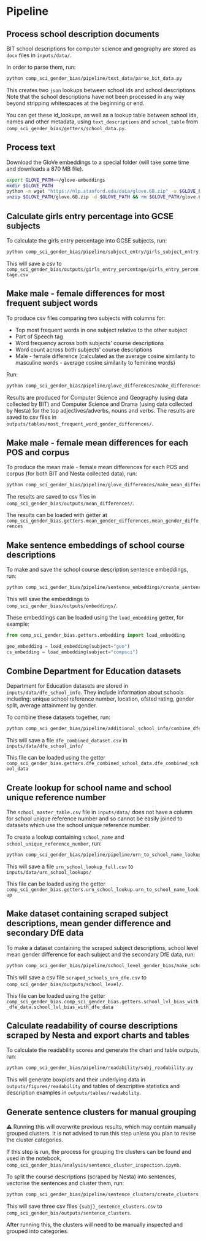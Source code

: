 # Pipeline

## Process school description documents

BIT school descriptions for computer science and geography are stored as `docx` files in `inputs/data/`.

In order to parse them, run:

```bash
python comp_sci_gender_bias/pipeline/text_data/parse_bit_data.py
```

This creates two `json` lookups between school ids and school descriptions. Note that the school descriptions have not been processed in any way beyond stripping whitespaces at the beginning or end.

You can get these id_lookups, as well as a lookup table between school ids, names and other metadata, using `text_descriptions` and `school_table` from `comp_sci_gender_bias/getters/school_data.py`.

## Process text

Download the GloVe embeddings to a special folder (will take some time and downloads a 870 MB file).

```bash
export GLOVE_PATH=~/glove-embeddings
mkdir $GLOVE_PATH
python -m wget "https://nlp.stanford.edu/data/glove.6B.zip" -o $GLOVE_PATH
unzip $GLOVE_PATH/glove.6B.zip -d $GLOVE_PATH && rm $GLOVE_PATH/glove.6B.zip
```

## Calculate girls entry percentage into GCSE subjects

To calculate the girls entry percentage into GCSE subjects, run:

```bash
python comp_sci_gender_bias/pipeline/subject_entry/girls_subject_entry.py
```

This will save a csv to `comp_sci_gender_bias/outputs/girls_entry_percentage/girls_entry_percentage.csv`

## Make male - female differences for most frequent subject words

To produce csv files comparing two subjects with columns for:

- Top most frequent words in one subject relative to the other subject
- Part of Speech tag
- Word frequency across both subjects' course descriptions
- Word count across both subjects' course descriptions
- Male - female difference (calculated as the average cosine similarity to masculine words - average cosine similarity to feminine words)

Run:

```bash
python comp_sci_gender_bias/pipeline/glove_differences/make_differences.py
```

Results are produced for Computer Science and Geography (using data collected by BIT) and Computer Science and Drama (using data collected by Nesta) for the top adjectives/adverbs, nouns and verbs. The results are saved to csv files in `outputs/tables/most_frequent_word_gender_differences/`.

## Make male - female mean differences for each POS and corpus

To produce the mean male - female mean differences for each POS and corpus (for both BIT and Nesta collected data), run:

```bash
python comp_sci_gender_bias/pipeline/glove_differences/make_mean_differences.py
```

The results are saved to csv files in `comp_sci_gender_bias/outputs/mean_differences/`.

The results can be loaded with getter at `comp_sci_gender_bias.getters.mean_gender_differences.mean_gender_differences`

## Make sentence embeddings of school course descriptions

To make and save the school course description sentence embeddings, run:

```bash
python comp_sci_gender_bias/pipeline/sentence_embeddings/create_sentence_embeddings.py
```

This will save the embeddings to `comp_sci_gender_bias/outputs/embeddings/`.

These embeddings can be loaded using the `load_embedding` getter, for example:

```python
from comp_sci_gender_bias.getters.embedding import load_embedding

geo_embedding = load_embedding(subject="geo")
cs_embedding = load_embedding(subject="compsci")
```

## Combine Department for Education datasets

Department for Education datasets are stored in `inputs/data/dfe_school_info`. They include information about schools including: unique school reference number, location, ofsted rating, gender split, average attainment by gender.

To combine these datasets together, run:

```bash
python comp_sci_gender_bias/pipeline/additional_school_info/combine_dfe_school_data.py
```

This will save a file `dfe_combined_dataset.csv` in `inputs/data/dfe_school_info/`

This file can be loaded using the getter `comp_sci_gender_bias.getters.dfe_combined_school_data.dfe_combined_school_data`

## Create lookup for school name and school unique reference number

The `school_master_table.csv` file in `inputs/data/` does not have a column for school unique reference number and so cannot be easily joined to datasets which use the school unique reference number.

To create a lookup containing `school_name` and `school_unique_reference_number`, run:

```bash
python comp_sci_gender_bias/pipeline/pipeline/urn_to_school_name_lookup/urn_to_school_name_lookup.py
```

This will save a file `urn_school_lookup_full.csv` to `inputs/data/urn_school_lookups/`

This file can be loaded using the getter `comp_sci_gender_bias.getters.urn_school_lookup.urn_to_school_name_lookup`

## Make dataset containing scraped subject descriptions, mean gender difference and secondary DfE data

To make a dataset containing the scraped subject descriptions, school level mean gender difference for each subject and the secondary DfE data, run:

```bash
python comp_sci_gender_bias/pipeline/school_level_gender_bias/make_school_lvl_gender_bias.py
```

This will save a csv file `scraped_schools_urn_dfe.csv` to `comp_sci_gender_bias/outputs/school_level/`.

This file can be loaded using the getter `comp_sci_gender_bias.comp_sci_gender_bias.getters.school_lvl_bias_with_dfe_data.school_lvl_bias_with_dfe_data`

## Calculate readability of course descriptions scraped by Nesta and export charts and tables

To calculate the readability scores and generate the chart and table outputs, run:

```bash
python comp_sci_gender_bias/pipeline/readability/subj_readability.py
```

This will generate boxplots and their underlying data in `outputs/figures/readability` and tables of descriptive statistics and description examples in `outputs/tables/readability`.

## Generate sentence clusters for manual grouping

:warning: Running this will overwrite previous results, which may contain manually grouped clusters. It is not advised to run this step unless you plan to revise the cluster categories.

If this step is run, the process for grouping the clusters can be found and used in the notebook, `comp_sci_gender_bias/analysis/sentence_cluster_inspection.ipynb`.

To split the course descriptions (scraped by Nesta) into sentences, vectorise the sentences and cluster them, run:

```bash
python comp_sci_gender_bias/pipeline/sentence_clusters/create_clusters.py
```

This will save three csv files `{subj}_sentence_clusters.csv` to `comp_sci_gender_bis/outputs/sentence_clusters`.

After running this, the clusters will need to be manually inspected and grouped into categories.
